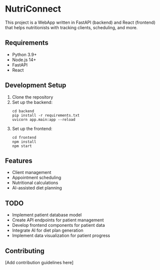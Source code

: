 # NutriConnect

This project is a WebApp written in FastAPI (backend) and React (frontend) that helps nutritionists with tracking clients, scheduling, and more.

## Requirements

- Python 3.9+
- Node.js 14+
- FastAPI
- React

## Development Setup

1. Clone the repository
2. Set up the backend:
   ```
   cd backend
   pip install -r requirements.txt
   uvicorn app.main:app --reload
   ```
3. Set up the frontend:
   ```
   cd frontend
   npm install
   npm start
   ```

## Features

- Client management
- Appointment scheduling
- Nutritional calculations
- AI-assisted diet planning

## TODO

- Implement patient database model
- Create API endpoints for patient management
- Develop frontend components for patient data
- Integrate AI for diet plan generation
- Implement data visualization for patient progress

## Contributing

[Add contribution guidelines here]
